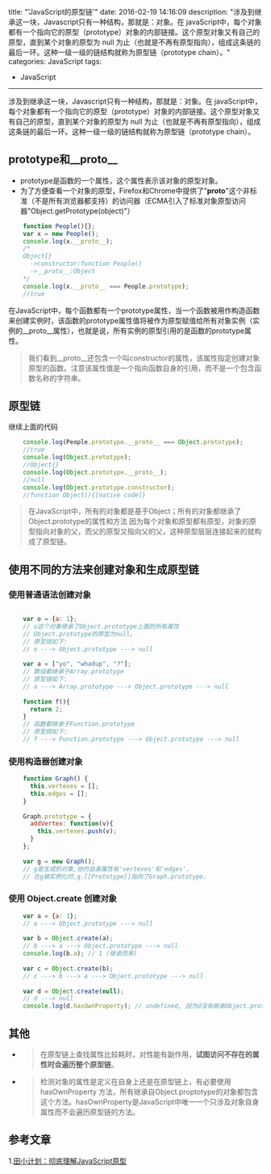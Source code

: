 title: "'JavaScript的原型链'"
date: 2016-02-19 14:16:09
description: "涉及到继承这一块，Javascript只有一种结构，那就是：对象。在 javaScript中，每个对象都有一个指向它的原型（prototype）对象的内部链接。这个原型对象又有自己的原型，直到某个对象的原型为 null 为止（也就是不再有原型指向），组成这条链的最后一环。这种一级一级的链结构就称为原型链（prototype chain）。"
categories: JavaScript
tags: 
- JavaScript
---
涉及到继承这一块，Javascript只有一种结构，那就是：对象。在 javaScript中，每个对象都有一个指向它的原型（prototype）对象的内部链接。这个原型对象又有自己的原型，直到某个对象的原型为 null 为止（也就是不再有原型指向），组成这条链的最后一环。这种一级一级的链结构就称为原型链（prototype chain）。
## prototype和__proto__
- prototype是函数的一个属性，这个属性表示该对象的原型对象。
- 为了方便查看一个对象的原型，Firefox和Chrome中提供了"__proto__"这个非标准（不是所有浏览器都支持）的访问器（ECMA引入了标准对象原型访问器"Object.getPrototype(object)"）
```javascript
    function People(){};
    var x = new People();
    console.log(x.__proto__);
    /*
    Object{}
      ->constructor:function People()
      ->__proto__:Object
    */
    console.log(x.__proto__ === People.prototype);
    //true   
```
在JavaScript中，每个函数都有一个prototype属性，当一个函数被用作构造函数来创建实例时，该函数的prototype属性值将被作为原型赋值给所有对象实例（实例的__proto__属性），也就是说，所有实例的原型引用的是函数的prototype属性。
>我们看到__proto__还包含一个叫constructor的属性，该属性指定创建对象原型的函数。注意该属性值是一个指向函数自身的引用，而不是一个包含函数名称的字符串。
## 原型链
继续上面的代码
```javascript
    console.log(People.prototype.__proto__ === Object.prototype);
    //true
    console.log(Object.prototype);
    //Object{}
    console.log(Object.prototype.__proto__);
    //null
    console.log(Object.prototype.constructor);
    //function Object(){[native code]}
```
> 在JavaScript中，所有的对象都是基于Object；所有的对象都继承了Object.prototype的属性和方法
因为每个对象和原型都有原型，对象的原型指向对象的父，而父的原型又指向父的父，这种原型层层连接起来的就构成了原型链。
## 使用不同的方法来创建对象和生成原型链
### 使用普通语法创建对象
```javascript

    var o = {a: 1};
    // o这个对象继承了Object.prototype上面的所有属性
    // Object.prototype的原型为null。
    // 原型链如下:
    // o ---> Object.prototype ---> null
    
    var a = ["yo", "whadup", "?"];
    // 数组都继承于Array.prototype
    // 原型链如下:
    // a ---> Array.prototype ---> Object.prototype ---> null
    
    function f(){
      return 2;
    }
    // 函数都继承于Function.prototype
    // 原型链如下:
    // f ---> Function.prototype ---> Object.prototype ---> null
```
### 使用构造器创建对象
```javascript
    function Graph() {
      this.vertexes = [];
      this.edges = [];
    }
    
    Graph.prototype = {
      addVertex: function(v){
        this.vertexes.push(v);
      }
    };
    
    var g = new Graph();
    // g是生成的对象,他的自身属性有'vertexes'和'edges'.
    // 在g被实例化时,g.[[Prototype]]指向了Graph.prototype.
```
### 使用 Object.create 创建对象
```javascript
    var a = {a: 1}; 
    // a ---> Object.prototype ---> null
    
    var b = Object.create(a);
    // b ---> a ---> Object.prototype ---> null
    console.log(b.a); // 1 (继承而来)
    
    var c = Object.create(b);
    // c ---> b ---> a ---> Object.prototype ---> null
    
    var d = Object.create(null);
    // d ---> null
    console.log(d.hasOwnProperty); // undefined, 因为d没有继承Object.prototype
```
## 其他
- >在原型链上查找属性比较耗时，对性能有副作用，**试图访问不存在的属性时会遍历整个原型链**。
- >检测对象的属性是定义在自身上还是在原型链上，有必要使用hasOwnProperty 方法，所有继承自Object.proptotype的对象都包含这个方法。hasOwnProperty是JavaScript中唯一一个只涉及对象自身属性而不会遍历原型链的方法。

## 参考文章
1.[田小计划：彻底理解JavaScript原型](http://www.cnblogs.com/wilber2013/p/4924309.html)